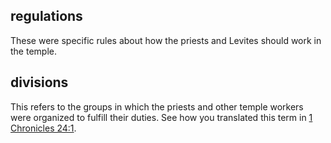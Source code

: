 ## regulations ##

These were specific rules about how the priests and Levites should work in the temple.

## divisions ##

This refers to the groups in which the priests and other temple workers were organized to fulfill their duties. See how you translated this term in [1 Chronicles 24:1](../24/01.md).
